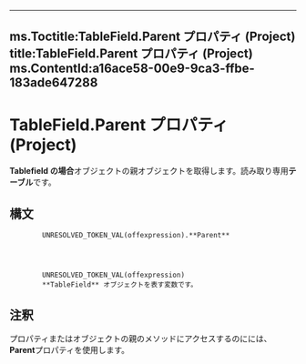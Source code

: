 

---
ms.Toctitle:TableField.Parent プロパティ (Project)
title:TableField.Parent プロパティ (Project)
ms.ContentId:a16ace58-00e9-9ca3-ffbe-183ade647288
---
# TableField.Parent プロパティ (Project)




**Tablefield の場合**オブジェクトの親オブジェクトを取得します。読み取り専用**テーブル**です。

## 構文

            UNRESOLVED_TOKEN_VAL(offexpression).**Parent**




            UNRESOLVED_TOKEN_VAL(offexpression)
            **TableField** オブジェクトを表す変数です。



## 注釈
プロパティまたはオブジェクトの親のメソッドにアクセスするのにには、 **Parent**プロパティを使用します。




